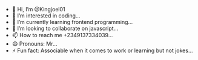 - 👋 Hi, I’m @Kingjoel01
- 👀 I’m interested in coding...
- 🌱 I’m currently learning frontend programming...
- 💞️ I’m looking to collaborate on javascript...
- 📫 How to reach me +2349137334039...
- 😄 Pronouns: Mr...
- ⚡ Fun fact: Associable when it comes to work or learning but not jokes...

<!---
Kingjoel01/Kingjoel01 is a ✨ special ✨ repository because its `README.md` (this file) appears on your GitHub profile.
You can click the Preview link to take a look at your changes.
--->
